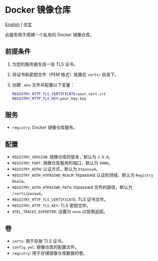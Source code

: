 # Docker 镜像仓库

[English](./README.md) | [中文](./README.zh.md)

此服务用于搭建一个私有的 Docker 镜像仓库。

## 前提条件

1. 为您的服务器生成一张 TLS 证书。
2. 将证书和密钥文件（PEM 格式）放置在 `certs/` 目录下。
3. 创建 `.env` 文件并配置以下变量：

   ```bash
   REGISTRY_HTTP_TLS_CERTIFICATE=your_cert.crt
   REGISTRY_HTTP_TLS_KEY=your_key.key
   ```

## 服务

- `registry`: Docker 镜像仓库服务。

## 配置

- `REGISTRY_VERSION`: 镜像仓库的版本，默认为 `3.0.0`。
- `REGISTRY_PORT`: 镜像仓库服务的端口，默认为 `5000`。
- `REGISTRY_AUTH`: 认证方式，默认为 `htpasswd`。
- `REGISTRY_AUTH_HTPASSWD_REALM`: htpasswd 认证的领域，默认为 `Registry Realm`。
- `REGISTRY_AUTH_HTPASSWD_PATH`: htpasswd 文件的路径，默认为 `/certs/passwd`。
- `REGISTRY_HTTP_TLS_CERTIFICATE`: TLS 证书文件。
- `REGISTRY_HTTP_TLS_KEY`: TLS 密钥文件。
- `OTEL_TRACES_EXPORTER`: 设置为 `none` 以禁用追踪。

## 卷

- `certs`: 用于存放 TLS 证书。
- `config.yml`: 镜像仓库的配置文件。
- `registry`: 用于存储镜像仓库数据的卷。
